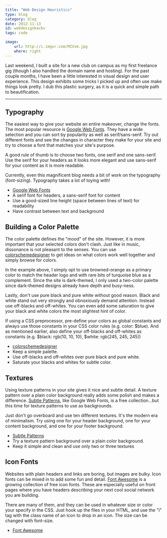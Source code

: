 ```yaml
---
title: "Web Design Heuristics"
type: blog
category: blog
date: 2012-11-13
id: webdesignhacks
tags: code

image:
    url: http://i.imgur.com/MIVvm.jpg
    where: right
---
```


Last weekend, I built a site for a new club on campus as my first freelance gig
(though I also handled the domain name and hosting). For the past couple
months, I have been a little interested in visual design and user
experience. This design exhibits some tricks I picked up and often use make
things look pretty. I dub this plastic surgery, as it is a quick and simple
path to beautification.

---

## Typography

The easiest way to give your website an entire makeover, change the fonts. The most popular resource is [Google Web Fonts](http://www.google.com/webfonts). They have a wide selection and you can sort by popularity as well as
serif/sans-serif. Try out different fonts and see the changes in character
they make for your site and try to choose a font that matches your site's
purpose.

A good rule of thumb is to choose two fonts, one serif and one sans-serif.
Use the serif for your headers as it looks more elegant and use sans-serif
for your content as it is more readable.

Currently, even this magnificent blog needs a bit of work on the typography
(font-sizing). Typography takes a lot of toying with!

- [Google Web Fonts](http://www.google.com/webfonts)
- A serif font for headers, a sans-serif font for content
- Use a good-sized line height (space between lines of text) for readability
- Have contrast between text and background

## Building a Color Palette

The color palette defines the "mood" of the site. However, it is more important
that your selected colors don't clash. Just like in music, dissonance is not
pleasant to the senses. You can use
[colorschemedesigner](http://colorschemedesigner.com) to get ideas on what
colors work well together and simply browse for colors.

In the example above, I simply opt to use browned-orange as a primary color to
match the header logo and with rare bits of turquoise blue as a complement.
Since the site is dark-themed, I only used a two-color palette since
dark-themed designs already have depth and busy-ness.

Lastly, don't use pure black and pure white without good reason. Black and
white stand out very strongly and obnoxiously demand attention. Instead use
off-blacks and off-whites. You can even add some saturation to give your black
and white colors the most slightest hint of color.

If using a CSS preprocessor, pre-define your colors as global constants and
always use those constants in your CSS color rules (e.g. color: $blue). And as
mentioned earlier, also define your off-blacks and off-whites as constants
(e.g. $black: rgb(10, 10, 10), $white: rgb(245, 245, 245))

- [colorschemedesigner](http://colorschemedesigner.com)
- Keep a simple palette.
- Use off-blacks and off-whites over pure black and pure white.
- Saturate your blacks and whites for subtle color.

## Textures

Using texture patterns in your site gives it nice and subtle detail. A
texture pattern over a plain color background really adds some polish and
makes a difference. [Subtle Patterns](http://subtlepatterns.com), like
Google Web Fonts, is a free collection...but this time for texture patterns
to use as backgrounds.

Just don't go overboard and use ten different textures. It's the modern era
of minimalism. Try using one for your header background, one for your
content background, and one for your footer background.

- [Subtle Patterns](http://subtlepatterns.com)
- Try a texture pattern background over a plain color background.
- Keep it simple and clean and use only two or three textures

## Icon Fonts

Websites with plain headers and links are boring, but images are bulky.
Icon fonts can be mixed in to add some fun and detail. [Font
Awesome](http://fortawesome.github.com/Font-Awesome/) is a growing
collection of free icon fonts. These are especially useful on front pages
where you have headers describing your next cool social network you are
building.

There are many of them, and they can be used in whatever size or color your
specify in the CSS. Just hook up the files in your HTML, and use the "i"
tag with the class name of an icon to drop in an icon. The size can be
changed with font-size.

- [Font Awesome](http://fortawesome.github.com/Font-Awesome/)

